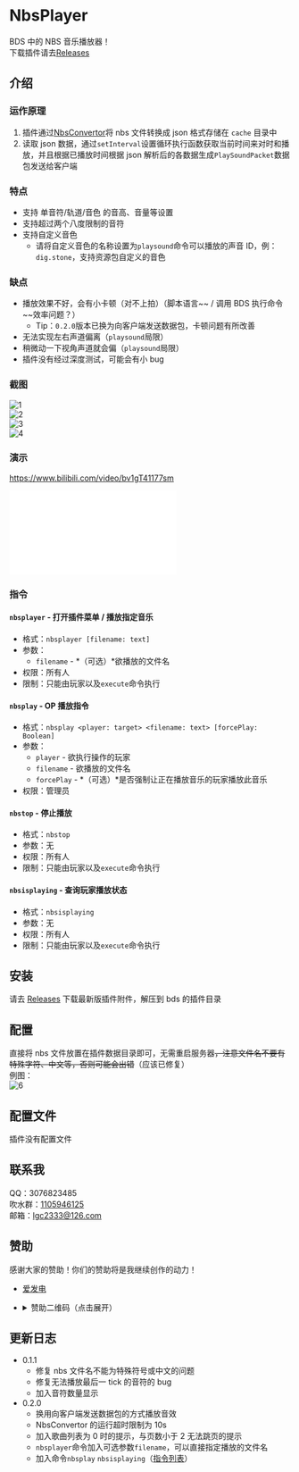 <!-- markdownlint-disable MD033 -->

# NbsPlayer

BDS 中的 NBS 音乐播放器！  
下载插件请去[Releases](https://github.com/lgc2333/LLSEPlugins/releases)

## 介绍

### 运作原理

1. 插件通过[NbsConvertor](NbsConvertor)将 nbs 文件转换成 json 格式存储在 `cache` 目录中
2. 读取 json 数据，通过`setInterval`设置循环执行函数获取当前时间来对时和播放，并且根据已播放时间根据 json 解析后的各数据生成`PlaySoundPacket`数据包发送给客户端

### 特点

- 支持 单音符/轨道/音色 的音高、音量等设置
- 支持超过两个八度限制的音符
- 支持自定义音色
  - 请将自定义音色的名称设置为`playsound`命令可以播放的声音 ID，例：`dig.stone`，支持资源包自定义的音色

### 缺点

- 播放效果不好，会有小卡顿（对不上拍）（脚本语言~~ / 调用 BDS 执行命令~~效率问题？）
  - Tip：`0.2.0`版本已换为向客户端发送数据包，卡顿问题有所改善
- 无法实现左右声道偏离（`playsound`局限）
- 稍微动一下视角声道就会偏（`playsound`局限）
- 插件没有经过深度测试，可能会有小 bug

### 截图

![1](readme/1.png)  
![2](readme/2.png)  
![3](readme/3.png)  
![4](readme/4.png)

### 演示

<https://www.bilibili.com/video/bv1gT41177sm>

<iframe src="//player.bilibili.com/player.html?aid=471512773&bvid=BV1gT41177sm&cid=789620051&page=1" scrolling="no" border="0" frameborder="no" framespacing="0" allowfullscreen="true"> </iframe>

### 指令

#### `nbsplayer` - 打开插件菜单 / 播放指定音乐

- 格式：`nbsplayer [filename: text]`
- 参数：
  - `filename` - *（可选）*欲播放的文件名
- 权限：所有人
- 限制：只能由玩家以及`execute`命令执行

#### `nbsplay` - OP 播放指令

- 格式：`nbsplay <player: target> <filename: text> [forcePlay: Boolean]`
- 参数：
  - `player` - 欲执行操作的玩家
  - `filename` - 欲播放的文件名
  - `forcePlay` - *（可选）*是否强制让正在播放音乐的玩家播放此音乐
- 权限：管理员

#### `nbstop` - 停止播放

- 格式：`nbstop`
- 参数：无
- 权限：所有人
- 限制：只能由玩家以及`execute`命令执行

#### `nbsisplaying` - 查询玩家播放状态

- 格式：`nbsisplaying`
- 参数：无
- 权限：所有人
- 限制：只能由玩家以及`execute`命令执行

## 安装

请去 [Releases](https://github.com/lgc2333/LLSEPlugins/releases) 下载最新版插件附件，解压到 bds 的插件目录

## 配置

直接将 nbs 文件放置在插件数据目录即可，无需重启服务器~~，注意文件名不要有特殊字符、中文等，否则可能会出错~~（应该已修复）  
例图：  
![6](readme/6.png)

## 配置文件

插件没有配置文件

## 联系我

QQ：3076823485  
吹水群：[1105946125](https://jq.qq.com/?_wv=1027&k=Z3n1MpEp)  
邮箱：<lgc2333@126.com>

## 赞助

感谢大家的赞助！你们的赞助将是我继续创作的动力！

- [爱发电](https://afdian.net/@lgc2333)
- <details>
    <summary>赞助二维码（点击展开）</summary>

  ![讨饭](https://raw.githubusercontents.com/lgc2333/ShigureBotMenu/master/src/imgs/sponsor.png)

  </details>

## 更新日志

- 0.1.1
  - 修复 nbs 文件名不能为特殊符号或中文的问题
  - 修复无法播放最后一 tick 的音符的 bug
  - 加入音符数量显示
- 0.2.0
  - 换用向客户端发送数据包的方式播放音效
  - NbsConvertor 的运行超时限制为 10s
  - 加入歌曲列表为 0 时的提示，与页数小于 2 无法跳页的提示
  - `nbsplayer`命令加入可选参数`filename`，可以直接指定播放的文件名
  - 加入命令`nbsplay` `nbsisplaying`（[指令列表](#指令)）
